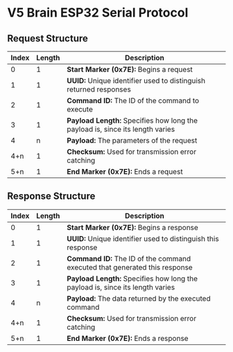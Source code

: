 # V5 Brain ESP32 Serial Protocol

## Request Structure

| **Index** | **Length**  | **Description**                                |
|-----------|-------------|-----------------------------------------------|
| 0         | 1           | **Start Marker (0x7E):** Begins a request     |
| 1         | 1           | **UUID:** Unique identifier used to distinguish returned responses |
| 2         | 1           | **Command ID:** The ID of the command to execute |
| 3         | 1           | **Payload Length:** Specifies how long the payload is, since its length varies |
| 4         | n           | **Payload:** The parameters of the request    |
| 4+n       | 1           | **Checksum:** Used for transmission error catching |
| 5+n       | 1           | **End Marker (0x7E):** Ends a request         |

## Response Structure

| **Index** | **Length**  | **Description**                                |
|-----------|-------------|-----------------------------------------------|
| 0         | 1           | **Start Marker (0x7E):** Begins a response    |
| 1         | 1           | **UUID:** Unique identifier used to distinguish this response |
| 2         | 1           | **Command ID:** The ID of the command executed that generated this response |
| 3         | 1           | **Payload Length:** Specifies how long the payload is, since its length varies |
| 4         | n           | **Payload:** The data returned by the executed command |
| 4+n       | 1           | **Checksum:** Used for transmission error catching |
| 5+n       | 1           | **End Marker (0x7E):** Ends a response        |
